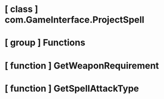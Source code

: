 # [ class ] com.GameInterface.ProjectSpell

# [ group ] Functions

# [ function ] GetWeaponRequirement

# [ function ] GetSpellAttackType

